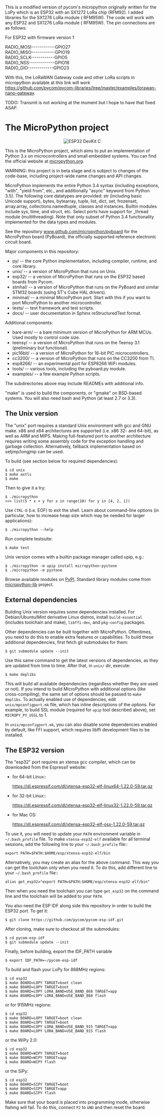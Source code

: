 This is a modified version of pycom's micropython originally written for the LoPy which is an ESP32 with an SX1272 LoRa chip (RFM92). I added libraries for the SX1276 LoRa module ( RFM95W). The code will work with any ESP32 and SX1276 LoRa module ( RFM95W). The pin connections are as follows:

For ESP32 with firmware version 1

RADIO_MOSI------------GPIO27 <br>
RADIO_MISO------------GPIO19 <br>
RADIO_SCLK------------GPIO5  <br>
RADIO_NSS-------------GPIO18 <br>
RADIO_DIO-------------GPIO23 <br>

With this, the LoRaWAN Gateway code and other LoRa scripts in micropython available at this link will work https://github.com/pycom/pycom-libraries/tree/master/examples/lorawan-nano-gateway. 

TODO: Transmit is not working at the moment but I hope to have that fixed ASAP.

The MicroPython project
=======================
<p align="center">
  <img src="https://github.com/aizukanne/micropython-lora/blob/master/Espressif%20Development%20Board.jpg" alt="ESP32 DevKit C"/>
</p>

This is the MicroPython project, which aims to put an implementation
of Python 3.x on microcontrollers and small embedded systems.
You can find the official website at [micropython.org](http://www.micropython.org).

WARNING: this project is in beta stage and is subject to changes of the
code-base, including project-wide name changes and API changes.

MicroPython implements the entire Python 3.4 syntax (including exceptions,
"with", "yield from", etc., and additionally "async" keyword from Python 3.5).
The following core datatypes are provided: str (including basic Unicode
support), bytes, bytearray, tuple, list, dict, set, frozenset, array.array,
collections.namedtuple, classes and instances. Builtin modules include sys,
time, and struct, etc. Select ports have support for _thread module
(multithreading). Note that only subset of Python 3.4 functionality
implemented for the data types and modules.

See the repository www.github.com/micropython/pyboard for the MicroPython
board (PyBoard), the officially supported reference electronic circuit board.

Major components in this repository:
- py/ -- the core Python implementation, including compiler, runtime, and
  core library.
- unix/ -- a version of MicroPython that runs on Unix.
- exp32/ -- a version of MicroPython that runs on the ESP32 based boards from Pycom.
- stmhal/ -- a version of MicroPython that runs on the PyBoard and similar
  STM32 boards (using ST's Cube HAL drivers).
- minimal/ -- a minimal MicroPython port. Start with this if you want
  to port MicroPython to another microcontroller.
- tests/ -- test framework and test scripts.
- docs/ -- user documentation in Sphinx reStructuredText format.

Additional components:
- bare-arm/ -- a bare minimum version of MicroPython for ARM MCUs. Used
  mostly to control code size.
- teensy/ -- a version of MicroPython that runs on the Teensy 3.1
  (preliminary but functional).
- pic16bit/ -- a version of MicroPython for 16-bit PIC microcontrollers.
- cc3200/ -- a version of MicroPython that runs on the CC3200 from TI.
- esp8266/ -- an experimental port for ESP8266 WiFi modules.
- tools/ -- various tools, including the pyboard.py module.
- examples/ -- a few example Python scripts.

The subdirectories above may include READMEs with additional info.

"make" is used to build the components, or "gmake" on BSD-based systems.
You will also need bash and Python (at least 2.7 or 3.3).

The Unix version
----------------

The "unix" port requires a standard Unix environment with gcc and GNU make.
x86 and x64 architectures are supported (i.e. x86 32- and 64-bit), as well
as ARM and MIPS. Making full-featured port to another architecture requires
writing some assembly code for the exception handling and garbage collection.
Alternatively, fallback implementation based on setjmp/longjmp can be used.

To build (see section below for required dependencies):

    $ cd unix
    $ make axtls
    $ make

Then to give it a try:

    $ ./micropython
    >>> list(5 * x + y for x in range(10) for y in [4, 2, 1])

Use `CTRL-D` (i.e. EOF) to exit the shell.
Learn about command-line options (in particular, how to increase heap size
which may be needed for larger applications):

    $ ./micropython --help

Run complete testsuite:

    $ make test

Unix version comes with a builtin package manager called upip, e.g.:

    $ ./micropython -m upip install micropython-pystone
    $ ./micropython -m pystone

Browse available modules on
[PyPI](https://pypi.python.org/pypi?%3Aaction=search&term=micropython).
Standard library modules come from
[micropython-lib](https://github.com/micropython/micropython-lib) project.

External dependencies
---------------------

Building Unix version requires some dependencies installed. For
Debian/Ubuntu/Mint derivative Linux distros, install `build-essential`
(includes toolchain and make), `libffi-dev`, and `pkg-config` packages.

Other dependencies can be built together with MicroPython. Oftentimes,
you need to do this to enable extra features or capabilities. To build
these additional dependencies, first fetch git submodules for them:

    $ git submodule update --init

Use this same command to get the latest versions of dependencies, as
they are updated from time to time. After that, in `unix/` dir, execute:

    $ make deplibs

This will build all available dependencies (regardless whether they
are used or not). If you intend to build MicroPython with additional
options (like cross-compiling), the same set of options should be passed
to `make deplibs`. To actually enabled use of dependencies, edit
`unix/mpconfigport.mk` file, which has inline descriptions of the options.
For example, to build SSL module (required for `upip` tool described above),
set `MICROPY_PY_USSL` to 1.

In `unix/mpconfigport.mk`, you can also disable some dependencies enabled
by default, like FFI support, which requires libffi development files to
be installed.

The ESP32 version
-----------------

The "esp32" port requires an xtensa gcc compiler, which can be downloaded from
the Espressif website:

- for 64-bit Linux::

    https://dl.espressif.com/dl/xtensa-esp32-elf-linux64-1.22.0-59.tar.gz

- for 32-bit Linux::

    https://dl.espressif.com/dl/xtensa-esp32-elf-linux32-1.22.0-59.tar.gz

- for Mac OS:

    https://dl.espressif.com/dl/xtensa-esp32-elf-osx-1.22.0-59.tar.gz

To use it, you will need to update your ``PATH`` environment variable in ``~/.bash_profile`` file. To make ``xtensa-esp32-elf`` available for all terminal sessions, add the following line to your ``~/.bash_profile`` file::

    export PATH=$PATH:$HOME/esp/xtensa-esp32-elf/bin

Alternatively, you may create an alias for the above command. This way you can get the toolchain only when you need it. To do this, add different line to your ``~/.bash_profile`` file::

    alias get_esp32="export PATH=$PATH:$HOME/esp/xtensa-esp32-elf/bin"

Then when you need the toolchain you can type ``get_esp32`` on the command line and the toolchain will be added to your ``PATH``.

You also need the ESP IDF along side this repository in order to build the ESP32 port.
To get it:

    $ git clone https://github.com/pycom/pycom-esp-idf.git

After cloning, make sure to checkout all the submodules:

    $ cd pycom-esp-idf
    $ git submodule update --init

Finally, before building, export the IDF_PATH variable

    $ export IDF_PATH=~/pycom-esp-idf

To build and flash your LoPy for 868MHz regions:

    $ cd esp32
    $ make BOARD=LOPY TARGET=boot clean
    $ make BOARD=LOPY TARGET=boot
    $ make BOARD=LOPY LORA_BAND=USE_BAND_868 TARGET=app
    $ make BOARD=LOPY LORA_BAND=USE_BAND_868 flash

or for 915MHz regions:

    $ cd esp32
    $ make BOARD=LOPY TARGET=boot clean
    $ make BOARD=LOPY TARGET=boot
    $ make BOARD=LOPY LORA_BAND=USE_BAND_915 TARGET=app
    $ make BOARD=LOPY LORA_BAND=USE_BAND_915 flash

or the WiPy 2.0:

    $ cd esp32
    $ make BOARD=WIPY TARGET=boot
    $ make BOARD=WIPY TARGET=app
    $ make BOARD=WIPY flash

or the SiPy:

    $ cd esp32
    $ make BOARD=SIPY TARGET=boot
    $ make BOARD=SIPY TARGET=app
    $ make BOARD=SIPY flash

Make sure that your board is placed into programming mode, otherwise flahing will fail.
To do this, connect ``P2`` to ``GND`` and then reset the board.
